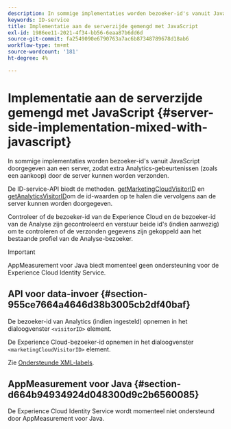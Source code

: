 ```yaml
---
description: In sommige implementaties worden bezoeker-id's vanuit JavaScript doorgegeven aan een server, zodat extra Analytics-gebeurtenissen (zoals een aankoop) door de server kunnen worden verzonden.
keywords: ID-service
title: Implementatie aan de serverzijde gemengd met JavaScript
exl-id: 1986ee11-2021-4f34-bb56-6eaa87b6dd6d
source-git-commit: fa2549090e6790763a7ac6b87348789678d18ab6
workflow-type: tm+mt
source-wordcount: '181'
ht-degree: 4%

---
```


# Implementatie aan de serverzijde gemengd met JavaScript {#server-side-implementation-mixed-with-javascript}

In sommige implementaties worden bezoeker-id&#39;s vanuit JavaScript doorgegeven aan een server, zodat extra Analytics-gebeurtenissen (zoals een aankoop) door de server kunnen worden verzonden.

De ID-service-API biedt de methoden. [getMarketingCloudVisitorID](../../library/get-set/getmcvid.md) en [getAnalyticsVisitorID](../../library/get-set/getanalyticsvisitorid.md)om de id-waarden op te halen die vervolgens aan de server kunnen worden doorgegeven.

Controleer of de bezoeker-id van de Experience Cloud en de bezoeker-id van de Analyse zijn gecontroleerd en verstuur beide id&#39;s (indien aanwezig) om te controleren of de verzonden gegevens zijn gekoppeld aan het bestaande profiel van de Analyse-bezoeker.

>[!IMPORTANT]
>
>AppMeasurement voor Java biedt momenteel geen ondersteuning voor de Experience Cloud Identity Service.

## API voor data-invoer {#section-955ce7664a4646d38b3005cb2df40baf}

De bezoeker-id van Analytics (indien ingesteld) opnemen in het dialoogvenster `<visitorID>` element.

De Experience Cloud-bezoeker-id opnemen in het dialoogvenster `<marketingCloudVisitorID>` element.

Zie [Ondersteunde XML-labels](https://developer.adobe.com/).

## AppMeasurement voor Java {#section-d664b94934924d048300d9c2b6560085}

De Experience Cloud Identity Service wordt momenteel niet ondersteund door AppMeasurement voor Java.
